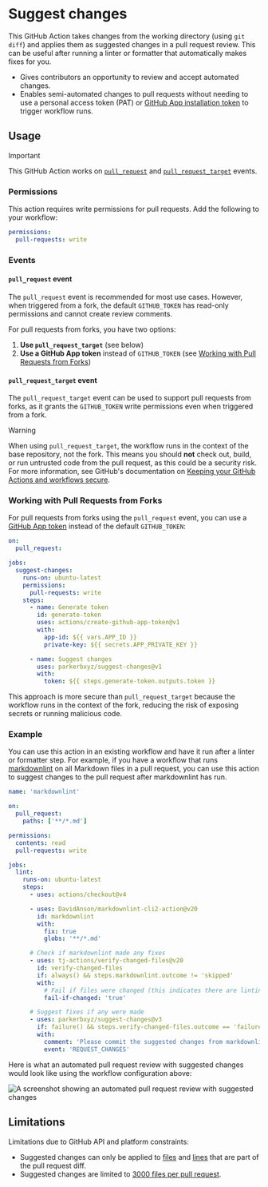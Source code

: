 # Suggest changes

This GitHub Action takes changes from the working directory (using `git diff`) and applies them as suggested changes in a pull request review. This can be useful after running a linter or formatter that automatically makes fixes for you.

- Gives contributors an opportunity to review and accept automated changes.
- Enables semi-automated changes to pull requests without needing to use a personal access token (PAT) or [GitHub App installation token](https://github.com/actions/create-github-app-token) to trigger workflow runs.

## Usage

> [!IMPORTANT]
> This GitHub Action works on [`pull_request`](https://docs.github.com/actions/using-workflows/events-that-trigger-workflows#pull_request) and [`pull_request_target`](https://docs.github.com/actions/using-workflows/events-that-trigger-workflows#pull_request_target) events.

### Permissions

This action requires write permissions for pull requests. Add the following to your workflow:

```yaml
permissions:
  pull-requests: write
```

### Events

#### `pull_request` event

The `pull_request` event is recommended for most use cases. However, when triggered from a fork, the default `GITHUB_TOKEN` has read-only permissions and cannot create review comments.

For pull requests from forks, you have two options:

1. **Use `pull_request_target`** (see below)
2. **Use a GitHub App token** instead of `GITHUB_TOKEN` (see [Working with Pull Requests from Forks](#working-with-pull-requests-from-forks))

#### `pull_request_target` event

The `pull_request_target` event can be used to support pull requests from forks, as it grants the `GITHUB_TOKEN` write permissions even when triggered from a fork.

> [!WARNING]
> When using `pull_request_target`, the workflow runs in the context of the base repository, not the fork. This means you should **not** check out, build, or run untrusted code from the pull request, as this could be a security risk. For more information, see GitHub's documentation on [Keeping your GitHub Actions and workflows secure](https://securitylab.github.com/research/github-actions-preventing-pwn-requests).

### Working with Pull Requests from Forks

For pull requests from forks using the `pull_request` event, you can use a [GitHub App token](https://docs.github.com/apps/creating-github-apps/authenticating-with-a-github-app/making-authenticated-api-requests-with-a-github-app-in-a-github-actions-workflow) instead of the default `GITHUB_TOKEN`:

```yaml
on:
  pull_request:

jobs:
  suggest-changes:
    runs-on: ubuntu-latest
    permissions:
      pull-requests: write
    steps:
      - name: Generate token
        id: generate-token
        uses: actions/create-github-app-token@v1
        with:
          app-id: ${{ vars.APP_ID }}
          private-key: ${{ secrets.APP_PRIVATE_KEY }}

      - name: Suggest changes
        uses: parkerbxyz/suggest-changes@v1
        with:
          token: ${{ steps.generate-token.outputs.token }}
```

This approach is more secure than `pull_request_target` because the workflow runs in the context of the fork, reducing the risk of exposing secrets or running malicious code.

### Example

You can use this action in an existing workflow and have it run after a linter or formatter step. For example, if you have a workflow that runs [markdownlint](https://github.com/DavidAnson/markdownlint) on all Markdown files in a pull request, you can use this action to suggest changes to the pull request after markdownlint has run.

```yaml
name: 'markdownlint'

on:
  pull_request:
    paths: ['**/*.md']

permissions:
  contents: read
  pull-requests: write

jobs:
  lint:
    runs-on: ubuntu-latest
    steps:
      - uses: actions/checkout@v4

      - uses: DavidAnson/markdownlint-cli2-action@v20
        id: markdownlint
        with:
          fix: true
          globs: '**/*.md'

      # Check if markdownlint made any fixes
      - uses: tj-actions/verify-changed-files@v20
        id: verify-changed-files
        if: always() && steps.markdownlint.outcome != 'skipped'
        with:
          # Fail if files were changed (this indicates there are linting errors to fix)
          fail-if-changed: 'true'

      # Suggest fixes if any were made
      - uses: parkerbxyz/suggest-changes@v3
        if: failure() && steps.verify-changed-files.outcome == 'failure'
        with:
          comment: 'Please commit the suggested changes from markdownlint.'
          event: 'REQUEST_CHANGES'
```

Here is what an automated pull request review with suggested changes would look like using the workflow configuration above:

<picture>
  <source media="(prefers-color-scheme: dark)" srcset="https://github.com/parkerbxyz/suggest-changes/assets/17183625/7657671b-35ba-4609-8031-8dc88a6e75e8">
  <img alt="A screenshot showing an automated pull request review with suggested changes" src="https://github.com/parkerbxyz/suggest-changes/assets/17183625/b59e0b60-162f-47ef-8c18-4e5ea11fb175">
</picture>

## Limitations

Limitations due to GitHub API and platform constraints:

- Suggested changes can only be applied to [files](https://github.com/orgs/community/discussions/9099) and [lines](https://github.com/orgs/community/discussions/4452) that are part of the pull request diff.
- Suggested changes are limited to [3000 files per pull request](https://docs.github.com/rest/pulls/pulls?apiVersion=2022-11-28#list-pull-requests-files).
